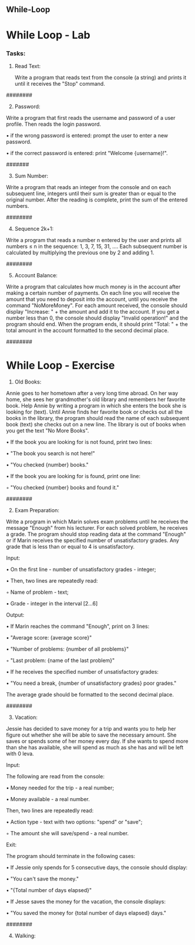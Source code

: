 ## While-Loop

# While Loop - Lab

### Tasks:

01. Read Text:

    Write a program that reads text from the console (a string) and prints it until it receives the "Stop" command.

########

02. Password:

   Write a program that first reads the username and password of a user profile. Then reads the login password.
   
• if the wrong password is entered: prompt the user to enter a new password.

• if the correct password is entered: print "Welcome {username}!".

#######

03. Sum Number:

   Write a program that reads an integer from the console and on each subsequent line, integers until their sum is greater than or equal to the original number. After the reading is complete, print the sum of the entered numbers.

########

04. Sequence 2k+1:

Write a program that reads a number n entered by the user and prints all numbers ≤ n in the sequence: 1, 3, 7, 15, 31, …. Each subsequent number is calculated by multiplying the previous one by 2 and adding 1.

########

05. Account Balance:

Write a program that calculates how much money is in the account after making a certain number of payments. On each line you will receive the amount that you need to deposit into the account, until you receive the command "NoMoreMoney". For each amount received, the console should display "Increase: " + the amount and add it to the account. If you get a number less than 0, the console should display "Invalid operation!" and the program should end. When the program ends, it should print "Total: " + the total amount in the account formatted to the second decimal place.

########



# While Loop - Exercise

01. Old Books:

Annie goes to her hometown after a very long time abroad. On her way home, she sees her grandmother's old library and remembers her favorite book. Help Annie by writing a program in which she enters the book she is looking for (text). Until Annie finds her favorite book or checks out all the books in the library, the program should read the name of each subsequent book (text) she checks out on a new line. 
The library is out of books when you get the text "No More Books".

• If the book you are looking for is not found, print two lines:

• "The book you search is not here!"

• "You checked {number} books."

• If the book you are looking for is found, print one line:

◦ "You checked {number} books and found it."

########

02. Exam Preparation:

Write a program in which Marin solves exam problems until he receives the message "Enough" from his lecturer. For each solved problem, he receives a grade. The program should stop reading data at the command "Enough" or if Marin receives the specified number of unsatisfactory grades. Any grade that is less than or equal to 4 is unsatisfactory.

Input:

• On the first line - number of unsatisfactory grades - integer;

• Then, two lines are repeatedly read:

◦ Name of problem - text;

• Grade - integer in the interval [2…6]

Output:

• If Marin reaches the command "Enough", print on 3 lines:

• "Average score: {average score}"

• "Number of problems: {number of all problems}"

◦ "Last problem: {name of the last problem}"

• If he receives the specified number of unsatisfactory grades:

• "You need a break, {number of unsatisfactory grades} poor grades."

The average grade should be formatted to the second decimal place.

  ########

03. Vacation:

   Jessie has decided to save money for a trip and wants you to help her figure out whether she will be able to save the necessary amount. She saves or spends some of her money every day. If she wants to spend more than she has available, she will spend as much as she has and will be left with 0 leva.
   
Input:

The following are read from the console:

• Money needed for the trip - a real number;

• Money available - a real number.

Then, two lines are repeatedly read:

• Action type - text with two options: "spend" or "save";

◦ The amount she will save/spend - a real number.

Exit:

The program should terminate in the following cases:

• If Jessie only spends for 5 consecutive days, the console should display:

• "You can't save the money."

• "{Total number of days elapsed}"

• If Jesse saves the money for the vacation, the console displays:

• "You saved the money for {total number of days elapsed} days."

########

04. Walking:

   
